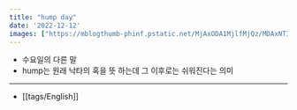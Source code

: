 ```yaml
---
title: "hump day"
date: '2022-12-12'
images: ["https://mblogthumb-phinf.pstatic.net/MjAxODA1MjlfMjQz/MDAxNTI3NTk1MTM1ODY3.w4Umd14h7Os8O1MhUjxj95bO8MtPfYvlMHKvqrzTAB4g.e5MakmIbLJCiLPkeBIpFNQWS2r-u8YVZsaHFs_oOX_kg.JPEG.toefl660/maxresdefault.jpg?type=w2"]
---
```

- 수요일의 다른 말
- hump는 원래 낙타의 혹을 뜻 하는데 그 이후로는 쉬워진다는 의미
---
- [[tags/English]]
